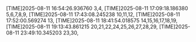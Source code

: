 
[TIME]2025-08-11 16:54:26.936760
3,4,
[TIME]2025-08-11 17:09:18.186380
5,6,7,8,9,
[TIME]2025-08-11 17:43:08.245238
10,11,12,
[TIME]2025-08-11 17:52:00.569274
13,
[TIME]2025-08-11 18:41:54.018575
14,15,16,17,18,19,
[TIME]2025-08-11 19:13:43.861215
20,21,22,24,25,26,27,28,29,
[TIME]2025-08-11 23:49:10.345203
23,30,